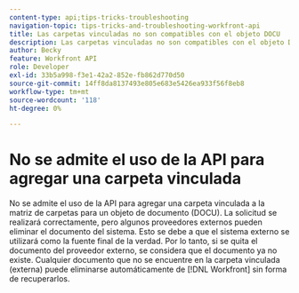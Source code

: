 ```yaml
---
content-type: api;tips-tricks-troubleshooting
navigation-topic: tips-tricks-and-troubleshooting-workfront-api
title: Las carpetas vinculadas no son compatibles con el objeto DOCU
description: Las carpetas vinculadas no son compatibles con el objeto DOCU
author: Becky
feature: Workfront API
role: Developer
exl-id: 33b5a998-f3e1-42a2-852e-fb862d770d50
source-git-commit: 14ff8da8137493e805e683e5426ea933f56f8eb8
workflow-type: tm+mt
source-wordcount: '118'
ht-degree: 0%

---
```


# No se admite el uso de la API para agregar una carpeta vinculada

No se admite el uso de la API para agregar una carpeta vinculada a la matriz de carpetas para un objeto de documento (DOCU). La solicitud se realizará correctamente, pero algunos proveedores externos pueden eliminar el documento del sistema. Esto se debe a que el sistema externo se utilizará como la fuente final de la verdad. Por lo tanto, si se quita el documento del proveedor externo, se considera que el documento ya no existe. Cualquier documento que no se encuentre en la carpeta vinculada (externa) puede eliminarse automáticamente de [!DNL Workfront] sin forma de recuperarlos.
